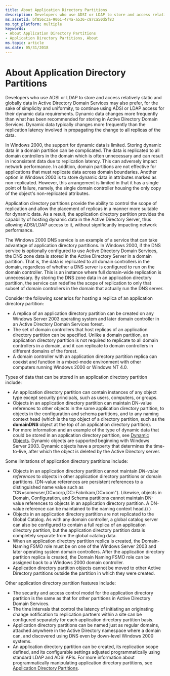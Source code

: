 ```yaml
---
title: About Application Directory Partitions
description: Developers who use ADSI or LDAP to store and access relatively static and globally data in Active Directory Domain Services may also prefer, for the sake of simplicity and uniformity, to continue using ADSI or LDAP access for their dynamic data requirements. Dynamic data changes more frequently than what has been recommended for storing in Active Directory Domain Services. Dynamic data typically changes more frequently than the replication latency involved in propagating the change to all replicas of the data.
ms.assetid: bf856c3a-9061-474a-a536-c87ca50d5f83
ms.tgt_platform: multiple
keywords:
- About Application Directory Partitions
- Application Directory Partitions, About
ms.topic: article
ms.date: 05/31/2018
---
```


# About Application Directory Partitions

Developers who use ADSI or LDAP to store and access relatively static and globally data in Active Directory Domain Services may also prefer, for the sake of simplicity and uniformity, to continue using ADSI or LDAP access for their dynamic data requirements. Dynamic data changes more frequently than what has been recommended for storing in Active Directory Domain Services. Dynamic data typically changes more frequently than the replication latency involved in propagating the change to all replicas of the data.

In Windows 2000, the support for dynamic data is limited. Storing dynamic data in a domain partition can be complicated. The data is replicated to all domain controllers in the domain which is often unnecessary and can result in inconsistent data due to replication latency. This can adversely impact network performance. In addition, domain partitions are not effective for applications that must replicate data across domain boundaries. Another option in Windows 2000 is to store dynamic data in attributes marked as non-replicated. However, this arrangement is limited in that it has a single point of failure, namely, the single domain controller housing the only copy of the object's non-replicated attributes.

Application directory partitions provide the ability to control the scope of replication and allow the placement of replicas in a manner more suitable for dynamic data. As a result, the application directory partition provides the capability of hosting dynamic data in the Active Directory Server, thus allowing ADSI/LDAP access to it, without significantly impacting network performance.

The Windows 2000 DNS service is an example of a service that can take advantage of application directory partitions. In Windows 2000, if the DNS service is optionally configured to use Active Directory Domain Services, the DNS zone data is stored in the Active Directory Server in a domain partition. That is, the data is replicated to all domain controllers in the domain, regardless of whether a DNS server is configured to run on the domain controller. This is an instance where full domain-wide replication is unnecessary. By storing the DNS zone data in an application directory partition, the service can redefine the scope of replication to only that subset of domain controllers in the domain that actually run the DNS server.

Consider the following scenarios for hosting a replica of an application directory partition:

-   A replica of an application directory partition can be created on any Windows Server 2003 operating system and later domain controller in an Active Directory Domain Services forest.
-   The set of domain controllers that host replicas of an application directory partition can be specified. Unlike a domain partition, an application directory partition is not required to replicate to all domain controllers in a domain, and it can replicate to domain controllers in different domains of the forest.
-   A domain controller with an application directory partition replica can coexist and function in a mixed-mode environment with other computers running Windows 2000 or Windows NT 4.0.

Types of data that can be stored in an application directory partition include:

-   An application directory partition can contain instances of any object type except security principals, such as users, computers, or groups.
-   Objects in an application directory partition can maintain DN-value references to other objects in the same application directory partition, to objects in the configuration and schema partitions, and to any naming context head (which is the top object of a directory partition, such as the **domainDNS** object at the top of an application directory partition).
-   For more information and an example of the type of dynamic data that could be stored in an application directory partition, see [Dynamic Objects](dynamic-objects.md). Dynamic objects are supported beginning with Windows Server 2003. Dynamic objects have a property that determines the time-to-live, after which the object is deleted by the Active Directory server.

Some limitations of application directory partitions include:

-   Objects in an application directory partition cannot maintain *DN-value references* to objects in other application directory partitions or domain partitions. (DN-value references are persistent references to a distinguished name value such as "CN=someuser,DC=corp,DC=Fabrikam,DC=com"). Likewise, objects in Domain, Configuration, and Schema partitions cannot maintain DN-value references to objects in an application directory partition. A DN-value reference can be maintained to the naming context head.() )
-   Objects in an application directory partition are not replicated to the Global Catalog. As with any domain controller, a global catalog server can also be configured to contain a full replica of an application directory partition, but the application directory partition data is completely separate from the global catalog data.
-   When an application directory partition replica is created, the Domain-Naming FSMO role must be on one of the Windows Server 2003 and later operating system domain controllers. After the application directory partition replica is created, the Domain Naming FSMO role can be assigned back to a Windows 2000 domain controller.
-   Application directory partition objects cannot be moved to other Active Directory partitions outside the partition in which they were created.

Other application directory partition features include:

-   The security and access control model for the application directory partition is the same as that for other partitions in Active Directory Domain Services.
-   The time intervals that control the latency of initiating an originating change notification to replication partners within a site can be configured separately for each application directory partition basis.
-   Application directory partitions can be named just as regular domains, attached anywhere in the Active Directory namespace where a domain can, and discovered using DNS even by down-level Windows 2000 systems.
-   An application directory partition can be created, its replication scope defined, and its configurable settings adjusted programmatically using standard LDAP and ADSI APIs. For more information about programmatically manipulating application directory partitions, see [Application Directory Partitions](application-directory-partitions.md).

 

 




